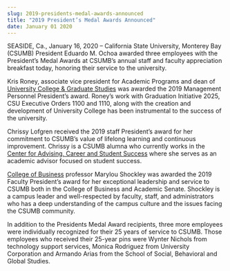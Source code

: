```yaml
---
slug: 2019-presidents-medal-awards-announced
title: "2019 President’s Medal Awards Announced"
date: January 01 2020
---
```


 
<p>
  SEASIDE, Ca., January 16, 2020 – California State University, Monterey Bay
  (CSUMB) President Eduardo M. Ochoa awarded three employees with the
  President’s Medal Awards at CSUMB’s annual staff and faculty appreciation
  breakfast today, honoring their service to the university.
</p>
<p>
  Kris Roney, associate vice president for Academic Programs and dean of
  <a href="https://csumb.edu/ucgs">University College &amp; Graduate Studies</a>
  was awarded the 2019 Management Personnel President’s award. Roney’s work with
  Graduation Initiative 2025, CSU Executive Orders 1100 and 1110, along with the
  creation and development of University College has been instrumental to the
  success of the university.
</p>
<p>
  Chrissy Lofgren received the 2019 staff President’s award for her commitment
  to CSUMB’s value of lifelong learning and continuous improvement. Chrissy is a
  CSUMB alumna who currently works in the
  <a href="https://csumb.edu/advising"
    >Center for Advising, Career and Student Success</a
  >
  where she serves as an academic advisor focused on student success.
</p>
<p>
  <a href="https://csumb.edu/business">College of Business</a> professor Marylou
  Shockley was awarded the 2019 Faculty President’s award for her exceptional
  leadership and service to CSUMB both in the College of Business and Academic
  Senate. Shockley is a campus leader and well-respected by faculty, staff, and
  administrators who has a deep understanding of the campus culture and the
  issues facing the CSUMB community.
</p>
<p>
  In addition to the Presidents Medal Award recipients, three more employees
  were individually recognized for their 25 years of service to CSUMB. Those
  employees who received their 25-year pins were Wynter Nichols from technology
  support services, Monica Rodriguez from University Corporation and Armando
  Arias from the School of Social, Behavioral and Global Studies.
</p>
 

